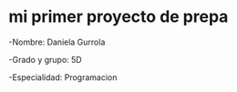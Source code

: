 # mi primer proyecto de prepa
 -Nombre: Daniela Gurrola
 
 -Grado y grupo: 5D

-Especialidad: Programacion

